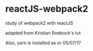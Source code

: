 # reactJS-webpack2

study of webpack2 with reactJS 

adapted from Kristian Roebuck's tut

Also, yarn is installed as or 05/07/17
